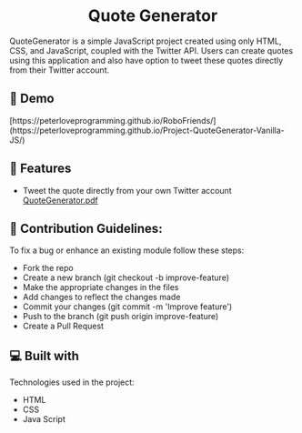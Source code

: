 <h1 align="center" id="title">Quote Generator</h1>

<p id="description">QuoteGenerator is a simple JavaScript project created using only HTML, CSS, and JavaScript, coupled with the Twitter API. Users can create quotes using this application and also have option to tweet these quotes directly from their Twitter account.</p>

<h2>🚀 Demo</h2>
[https://peterloveprogramming.github.io/RoboFriends/](https://peterloveprogramming.github.io/Project-QuoteGenerator-Vanilla-JS/)
  
<h2>🧐 Features</h2>

*   Tweet the quote directly from your own Twitter account
[QuoteGenerator.pdf](https://github.com/Peterloveprogramming/Project-QuoteGenerator-Vanilla-JS/files/12501447/QuoteGenerator.pdf)


  <h2>🍰 Contribution Guidelines:</h2>

To fix a bug or enhance an existing module follow these steps: 

*   Fork the repo
*   Create a new branch (git checkout -b improve-feature)
*   Make the appropriate changes in the files
*   Add changes to reflect the changes made
*   Commit your changes (git commit -m 'Improve feature')
*   Push to the branch (git push origin improve-feature)
*   Create a Pull Request
  
<h2>💻 Built with</h2>

Technologies used in the project:

*   HTML
*   CSS
*   Java Script

